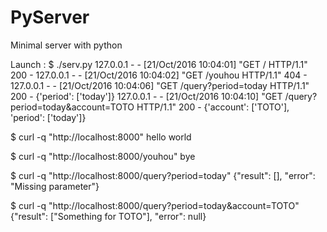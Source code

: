 # PyServer
Minimal server with python

Launch :
$ ./serv.py
127.0.0.1 - - [21/Oct/2016 10:04:01] "GET / HTTP/1.1" 200 -
127.0.0.1 - - [21/Oct/2016 10:04:02] "GET /youhou HTTP/1.1" 404 -
127.0.0.1 - - [21/Oct/2016 10:04:06] "GET /query?period=today HTTP/1.1" 200 -
{'period': ['today']}
127.0.0.1 - - [21/Oct/2016 10:04:10] "GET /query?period=today&account=TOTO HTTP/1.1" 200 -
{'account': ['TOTO'], 'period': ['today']}

$ curl -q "http://localhost:8000"
hello world

$ curl -q "http://localhost:8000/youhou"
bye

$ curl -q "http://localhost:8000/query?period=today"
{"result": [], "error": "Missing parameter"}

$ curl -q "http://localhost:8000/query?period=today&account=TOTO"
{"result": ["Something for TOTO"], "error": null}
